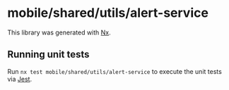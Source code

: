 # mobile/shared/utils/alert-service

This library was generated with [Nx](https://nx.dev).

## Running unit tests

Run `nx test mobile/shared/utils/alert-service` to execute the unit tests via [Jest](https://jestjs.io).
